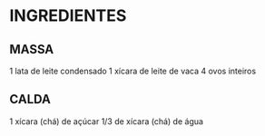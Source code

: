 
# INGREDIENTES
## MASSA
1 lata de leite condensado
1 xícara de leite de vaca
4 ovos inteiros
## CALDA
1 xícara (chá) de açúcar
1/3 de xícara (chá) de água